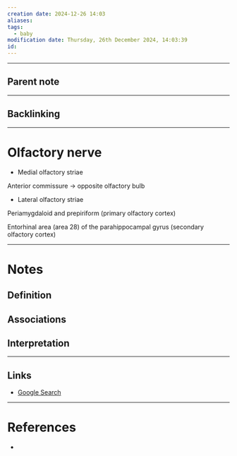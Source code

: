 ```yaml
---
creation date: 2024-12-26 14:03
aliases: 
tags:
  - baby
modification date: Thursday, 26th December 2024, 14:03:39
id:
---
```

---

## Parent note
---
## Backlinking


---
# Olfactory nerve

- Medial olfactory striae

Anterior commissure -> opposite olfactory bulb

- Lateral olfactory striae

Periamygdaloid and prepiriform (primary olfactory cortex)

Entorhinal area (area 28) of the parahippocampal gyrus (secondary olfactory cortex)


---
# Notes

## Definition

## Associations

## Interpretation

---
## Links
- [Google Search](https://www.google.com/search?q=Olfactory+nerve)

---
# References
+ 
